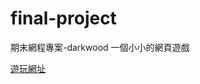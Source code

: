 # final-project
期末網程專案-darkwood
一個小小的網頁遊戲

<a href="https://iamskyblue.github.io/darkwood/" target="_blank">遊玩網址</a>
